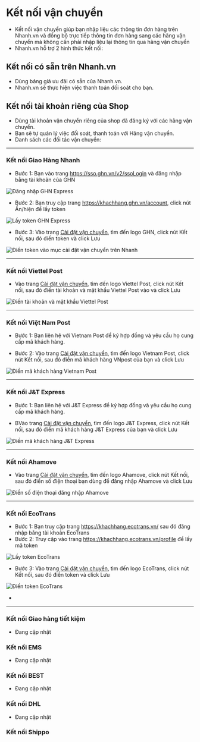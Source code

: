# Kết nối vận chuyển
- Kết nối vận chuyển giúp bạn nhập liệu các thông tin đơn hàng trên Nhanh.vn và đồng bộ trực tiếp thông tin đơn hàng sang các hãng vận chuyển mà không cần phải nhập liệu lại thông tin qua hãng vận chuyển
- Nhanh.vn hỗ trợ 2 hình thức kết nối:

## Kết nối có sẵn trên Nhanh.vn
- Dùng bảng giá ưu đãi có sẵn của Nhanh.vn.
- Nhanh.vn sẽ thực hiện việc thanh toán đối soát cho bạn.

## Kết nối tài khoản riêng của Shop
- Dùng tài khoản vận chuyển riêng của shop đã đăng ký với các hãng vận chuyển.
- Bạn sẽ tự quản lý việc đối soát, thanh toán với Hãng vận chuyển.
- Danh sách các đối tác vận chuyển:

---

### Kết nối Giao Hàng Nhanh

* Bước 1: Bạn vào trang https://sso.ghn.vn/v2/ssoLogin và đăng nhập bằng tài khoản của GHN

![Đăng nhập GHN Express](https://raw.githubusercontent.com/nhanhapi/manual/master/docs/cai-dat/img/ket-noi-ghn.jpg)

* Bước 2: Bạn truy cập trang https://khachhang.ghn.vn/account, click nút Ẩn/hiện để lấy token

![Lấy token GHN Express](https://raw.githubusercontent.com/nhanhapi/manual/master/docs/cai-dat/img/ket-noi-ghn-1.jpg)

* Bước 3: Vào trang [Cài đặt vận chuyển](https://new.nhanh.vn/setting/order/shipping), tìm đến logo GHN, click nút Kết nối, sau đó điền token và click Lưu

![Điền token vào mục cài đặt vận chuyển trên Nhanh](https://raw.githubusercontent.com/nhanhapi/manual/master/docs/cai-dat/img/ket-noi-ghn-2.jpg)


---


### Kết nối Viettel Post

* Vào trang [Cài đặt vận chuyển](https://new.nhanh.vn/setting/order/shipping), tìm đến logo Viettel Post, click nút Kết nối, sau đó điền tài khoản và mật khẩu Viettel Post vào và click Lưu

![Điền tài khoản và mật khẩu Viettel Post](https://raw.githubusercontent.com/nhanhapi/manual/master/docs/cai-dat/img/ket-noi-viettel-pos.jpg)


---


### Kết nối Việt Nam Post

* Bước 1: Bạn liên hệ với Vietnam Post để ký hợp đồng và yêu cầu họ cung cấp mã khách hàng.

* Bước 2: Vào trang [Cài đặt vận chuyển](https://new.nhanh.vn/setting/order/shipping), tìm đến logo Vietnam Post, click nút Kết nối, sau đó điền mã khách hàng VNpost của bạn và click Lưu

![Điền mã khách hàng Vietnam Post](https://raw.githubusercontent.com/nhanhapi/manual/master/docs/cai-dat/img/ket-noi-vietnam-post.jpg)


---


### Kết nối J&T Express

* Bước 1: Bạn liên hệ với J&T Express để ký hợp đồng và yêu cầu họ cung cấp mã khách hàng.

* BVào trang [Cài đặt vận chuyển](https://new.nhanh.vn/setting/order/shipping), tìm đến logo J&T Express, click nút Kết nối, sau đó điền mã khách hàng J&T Express của bạn và click Lưu

![Điền mã khách hàng J&T Express](https://raw.githubusercontent.com/nhanhapi/manual/master/docs/cai-dat/img/ket-noi-jt-express.jpg)


---


### Kết nối Ahamove

* Vào trang [Cài đặt vận chuyển](https://new.nhanh.vn/setting/order/shipping), tìm đến logo Ahamove, click nút Kết nối, sau đó điền số điện thoại bạn dùng để đăng nhập Ahamove và click Lưu

![Điền số điện thoại đăng nhập Ahamove](https://raw.githubusercontent.com/nhanhapi/manual/master/docs/cai-dat/img/ket-noi-ahamove.jpg)


---


### Kết nối EcoTrans

* Bước 1: Bạn truy cập trang https://khachhang.ecotrans.vn/ sau đó đăng nhập bằng tài khoản EcoTrans
* Bước 2: Truy cập vào trang https://khachhang.ecotrans.vn/profile để lấy mã token

![Lấy token EcoTrans](https://raw.githubusercontent.com/nhanhapi/manual/master/docs/cai-dat/img/lay-token-ecotrans.jpg)

* Bước 3: Vào trang [Cài đặt vận chuyển](https://new.nhanh.vn/setting/order/shipping), tìm đến logo EcoTrans, click nút Kết nối, sau đó điền token và click Lưu

![Điền token EcoTrans](https://raw.githubusercontent.com/nhanhapi/manual/master/docs/cai-dat/img/ket-noi-ecotrans-1a.jpg)

*

---


### Kết nối Giao hàng tiết kiệm

* Đang cập nhật

### Kết nối EMS

* Đang cập nhật

### Kết nối BEST

* Đang cập nhật

### Kết nối DHL

* Đang cập nhật

### Kết nối Shippo

